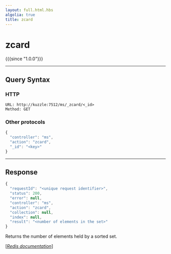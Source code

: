 ```yaml
---
layout: full.html.hbs
algolia: true
title: zcard
---
```


# zcard

{{{since "1.0.0"}}}




---

## Query Syntax

### HTTP

```http
URL: http://kuzzle:7512/ms/_zcard/<_id>
Method: GET
```


### Other protocols


```js
{
  "controller": "ms",
  "action": "zcard",
  "_id": "<key>"
}
```

---

## Response

```javascript
{
  "requestId": "<unique request identifier>",
  "status": 200,
  "error": null,
  "controller": "ms",
  "action": "zcard",
  "collection": null,
  "index": null,
  "result": "<number of elements in the set>"
}
```

Returns the number of elements held by a sorted set.

[[_Redis documentation_]](https://redis.io/commands/zcard)
